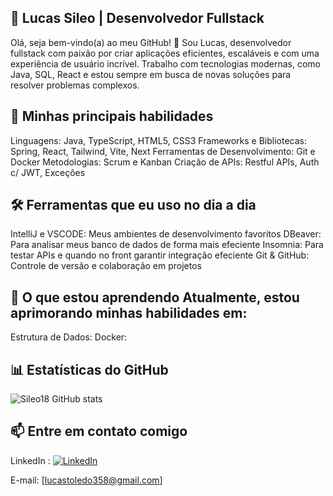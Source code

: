 ## 🌟 Lucas Sileo | Desenvolvedor Fullstack

Olá, seja bem-vindo(a) ao meu GitHub! 👋
Sou Lucas, desenvolvedor fullstack com paixão por criar aplicações eficientes, escaláveis e com uma experiência de usuário incrível. Trabalho com tecnologias modernas, como Java, SQL, React e estou sempre em busca de novas soluções para resolver problemas complexos.

## 🚀 Minhas principais habilidades

Linguagens: Java, TypeScript, HTML5, CSS3
Frameworks e Bibliotecas: Spring, React, Tailwind, Vite, Next
Ferramentas de Desenvolvimento: Git e Docker
Metodologias: Scrum e Kanban
Criação de APIs: Restful APIs, Auth c/ JWT, Exceções

## 🛠 Ferramentas que eu uso no dia a dia 

IntelliJ e VSCODE: Meus ambientes de desenvolvimento favoritos 
DBeaver: Para analisar meus banco de dados de forma mais efeciente 
Insomnia: Para testar APIs e quando no front garantir integração efeciente
Git & GitHub: Controle de versão e colaboração em projetos 

## 🌱 O que estou aprendendo Atualmente, estou aprimorando minhas habilidades em:

Estrutura de Dados:
Docker:

## 📊 Estatísticas do GitHub

![Sileo18 GitHub stats](https://github-readme-stats.vercel.app/api?username=sileo18&show_icons=true&theme=radical)

## 📫 Entre em contato comigo

LinkedIn : [![LinkedIn](https://img.shields.io/badge/LinkedIn-%230077B5.svg?logo=linkedin&logoColor=white)]([https://www.linkedin.com/in/lucas-antonio-toledo-sileo-b42593237/](https://www.linkedin.com/in/lucas-antonio-toledo-sileo-b42593237/)) 

E-mail: [lucastoledo358@gmail.com]


